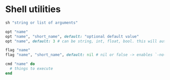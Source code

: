 # Shell utilities

```ruby
sh "string or list of arguments"
```

```ruby
opt "name"
opt "name", "short_name", default: "optional default value"
opt "name", default: 3 # can be string, int, float, bool. this will automatically cast arguments passed by the user
```

```ruby
flag "name"
flag "name", "short_name", default: nil # nil or false -> enables `-no-[name]` option
```

```ruby
cmd "name" do
  # things to execute
end
```
